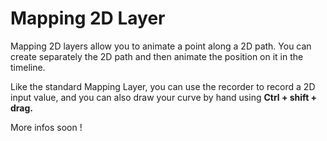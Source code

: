 # Mapping 2D Layer

Mapping 2D layers allow you to animate a point along a 2D path. You can create separately the 2D path and then animate the position on it in the timeline.

Like the standard Mapping Layer, you can use the recorder to record a 2D input value, and you can also draw your curve by hand using **Ctrl + shift + drag.** 

More infos soon !

